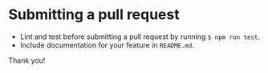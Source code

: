 # Submitting a pull request
- Lint and test before submitting a pull request by running `$ npm run test`.
- Include documentation for your feature in `README.md`.

Thank you!

